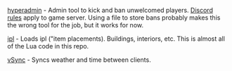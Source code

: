 [hyperadmin](./ext_resources/hyperadmin/) - Admin tool to kick and ban unwelcomed players. [Discord rules](./discord-rules.md) apply to game server. Using a file to store bans probably makes this the wrong tool for the job, but it works for now.

[ipl](./ext_resources/ipl) - Loads ipl ("item placements). Buildings, interiors, etc. This is almost all of the Lua code in this repo.

[vSync](./ext_resources/vSync) - Syncs weather and time between clients.

